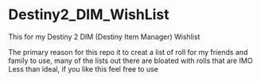 # Destiny2_DIM_WishList
This for my Destiny 2 DIM (Destiny Item Manager) Wishlist

The primary reason for this repo it to creat a list of roll for my friends and family to use, many of the lists out there are bloated with rolls that are IMO Less than ideal, if you like this feel free to use
